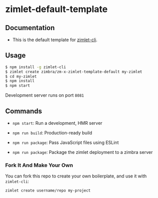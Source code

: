 # zimlet-default-template

## Documentation
- This is the default template for [zimlet-cli](https://github.com/zimbra/zimlet-cli).

## Usage

``` bash
$ npm install -g zimlet-cli
$ zimlet create zimbra/zm-x-zimlet-template-default my-zimlet
$ cd my-zimlet
$ npm install
$ npm start
```

Development server runs on port `8081`

## Commands

- `npm start`: Run a development, HMR server

- `npm run build`: Production-ready build

- `npm run package`: Pass JavaScript files using ESLint

- `npm run package`: Package the zimlet deployment to a zimbra server

### Fork It And Make Your Own

You can fork this repo to create your own boilerplate, and use it with `zimlet-cli`:

``` bash
zimlet create username/repo my-project
```
